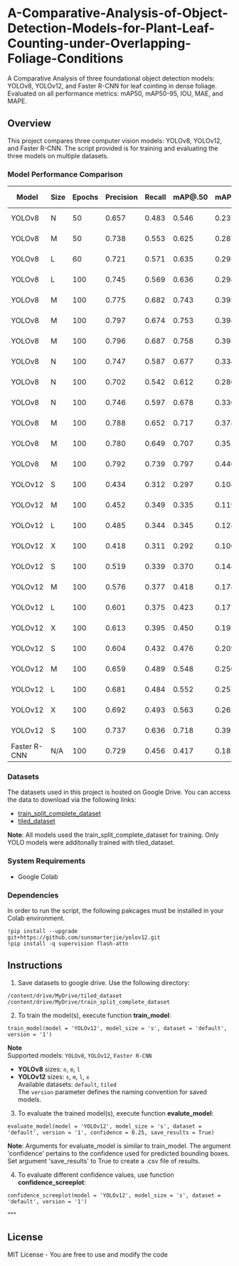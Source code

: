 # A-Comparative-Analysis-of-Object-Detection-Models-for-Plant-Leaf-Counting-under-Overlapping-Foliage-Conditions
A Comparative Analysis of three foundational object detection models: YOLOv8, YOLOv12, and Faster R-CNN for leaf cointing in dense foliage. Evaluated on all performance metrics: mAP50, mAP50-95, IOU, MAE, and MAPE.

## Overview
This project compares three computer vision models: YOLOv8, YOLOv12, and Faster R-CNN. The script provided is for training and evaluating the three models on multiple datasets.

### Model Performance Comparison
| Model      | Size | Epochs | Precision | Recall | mAP@.50 | mAP@.50-.95 | Batch | Image Size | Dataset         | IoU  | MSE (Count) | MAE (Count) | MAPE   |
|------------|------|--------|-----------|--------|---------|-------------|-------|------------|-----------------|------|-------------|-------------|--------|
| YOLOv8     | N    | 50     | 0.657     | 0.483  | 0.546   | 0.237       | 16    | 640x640    | 298 images      | 0.584| 4684.22     | 40.65       | 31.80% |
| YOLOv8     | M    | 50     | 0.738     | 0.553  | 0.625   | 0.287       | 16    | 640x640    | 298 images      | 0.602| 2987.15     | 30.82       | 25.06% |
| YOLOv8     | L    | 60     | 0.721     | 0.571  | 0.635   | 0.295       | 16    | 640x640    | 298 images      | 0.623| 3043.60     | 33.67       | 27.34% |
| YOLOv8     | L    | 100    | 0.745     | 0.569  | 0.636   | 0.294       | 16    | 640x640    | 298 images      | 0.612| 2193.25     | 27.48       | 24.89% |
| YOLOv8     | M    | 100    | 0.775     | 0.682  | 0.743   | 0.395       | 8     | 960x960    | 166 images      | 0.668| 812.73      | 16.67       | 15.04% |
| YOLOv8     | M    | 100    | 0.797     | 0.674  | 0.753   | 0.394       | 8     | 960x960    | 166 images      | 0.671| 1188.72     | 19.25       | 15.21% |
| YOLOv8     | M    | 100    | 0.796     | 0.687  | 0.758   | 0.395       | 8     | 960x960    | 166 images      | 0.671| 1188.72     | 19.25       | 15.21% |
| YOLOv8     | N    | 100    | 0.747     | 0.587  | 0.677   | 0.334       | 16    | 960x960    | 166 images      | 0.591| 1379.40     | 22.27       | 22.16% |
| YOLOv8     | N    | 100    | 0.702     | 0.542  | 0.612   | 0.280       | 8     | 960x960    | 166 images      | 0.581| 1627.95     | 23.72       | 21.50% |
| YOLOv8     | N    | 100    | 0.746     | 0.597  | 0.678   | 0.330       | 16    | 960x960    | 166 images      | 0.591| 1539.63     | 22.37       | 22.95% |
| YOLOv8     | M    | 100    | 0.788     | 0.652  | 0.717   | 0.378       | 16    | 960x960    | 300 images      | 0.644| 473.02      | 14.35       | 14.13% |
| YOLOv8     | M    | 100    | 0.780     | 0.649  | 0.707   | 0.351       | 16    | 960x960    | 300 images      | 0.615| 553.55      | 15.92       | 16.82% |
| YOLOv8     | M    | 100    | 0.792     | 0.739  | 0.797   | 0.446       | 8     | 1216x1216  | 300 (tiled)     | 0.632| 2266.30     | 30.50       | 25.27% |
| YOLOv12    | S    | 100    | 0.434     | 0.312  | 0.297   | 0.104       | 16    | 640x640    | 298 (blurred)   | 0.515| 8248.35     | 54.45       | 50.11% |
| YOLOv12    | M    | 100    | 0.452     | 0.349  | 0.335   | 0.119       | 16    | 640x640    | 298 (blurred)   | 0.515| 5465.83     | 44.13       | 41.67% |
| YOLOv12    | L    | 100    | 0.485     | 0.344  | 0.345   | 0.124       | 8     | 640x640    | 298 (blurred)   | 0.525| 5693.27     | 44.30       | 40.78% |
| YOLOv12    | X    | 100    | 0.418     | 0.311  | 0.292   | 0.100       | 8     | 640x640    | 298 (blurred)   | 0.515| 8248.35     | 54.45       | 50.11% |
| YOLOv12    | S    | 100    | 0.519     | 0.339  | 0.370   | 0.148       | 8     | 640x640    | Fixed dataset   | 0.550| 4591.43     | 41.43       | 33.37% |
| YOLOv12    | M    | 100    | 0.576     | 0.377  | 0.418   | 0.174       | 8     | 640x640    | Fixed dataset   | 0.543| 2773.67     | 30.07       | 25.14% |
| YOLOv12    | L    | 100    | 0.601     | 0.375  | 0.423   | 0.177       | 8     | 640x640    | Fixed dataset   | 0.577| 4411.10     | 41.00       | 33.41% |
| YOLOv12    | X    | 100    | 0.613     | 0.395  | 0.450   | 0.191       | 8     | 640x640    | Fixed dataset   | 0.564| 3136.10     | 34.57       | 28.78% |
| YOLOv12    | S    | 100    | 0.604     | 0.432  | 0.476   | 0.209       | 8     | 960x960    | Fixed dataset   | 0.563| 2211.85     | 28.05       | 25.21% |
| YOLOv12    | M    | 100    | 0.659     | 0.489  | 0.548   | 0.250       | 4     | 960x960    | Fixed dataset   | 0.567| 1033.22     | 21.28       | 21.28% |
| YOLOv12    | L    | 100    | 0.681     | 0.484  | 0.552   | 0.257       | 4     | 960x960    | Fixed dataset   | 0.591| 1429.02     | 22.62       | 20.46% |
| YOLOv12    | X    | 100    | 0.692     | 0.493  | 0.563   | 0.262       | 2     | 960x960    | Fixed dataset   | 0.604| 1387.13     | 23.27       | 21.42% |
| YOLOv12    | S    | 100    | 0.737     | 0.636  | 0.718   | 0.391       | 2     | 1216x1216  | Tiled Dataset   | 0.656| 27.58       | 3.43        | 26.84% |
| Faster R-CNN| N/A  | 100    | 0.729     | 0.456  | 0.417   | 0.182       | N/A   | 800x1333px | 300 images      | 0.605| 6128.90     | 44.43       | 34.29% |

### Datasets
The datasets used in this project is hosted on Google Drive. You can access the data to download via the following links:
- [train_split_complete_dataset](https://drive.google.com/drive/folders/13MaM3n2fJA5EUR2EBFwm7Byr42MP6Ge3?usp=sharing)
- [tiled_dataset](https://drive.google.com/drive/folders/1tl77CQ1zjtLOq4uHEfYI4_9YmdYOTDJL?usp=sharing)

**Note**: All models used the train_split_complete_dataset for training. Only YOLO models were additonally trained with tiled_dataset. 

### System Requirements
* Google Colab

### Dependencies
In order to run the script, the following pakcages must be installed in your Colab environment.
```
!pip install --upgrade git+https://github.com/sunsmarterjie/yolov12.git
!pip install -q supervision flash-attn
```

## Instructions 

1. Save datasets to google drive. Use the following directory:
```
/content/drive/MyDrive/tiled_dataset
/content/drive/MyDrive/train_split_complete_dataset
```

2. To train the model(s), execute function **train_model**:
```
train_model(model = 'YOLOv12', model_size = 's', dataset = 'default', version = '1')
```
**Note**  
Supported models: `YOLOv8`, `YOLOv12`, `Faster R-CNN`  
- **YOLOv8** sizes: `n`, `m`, `l`  
- **YOLOv12** sizes: `s`, `m`, `l`, `x`  
Available datasets: `default`, `tiled`  
The `version` parameter defines the naming convention for saved models.

3. To evaluate the trained model(s), execute function **evalute_model**:
```
evaluate_model(model = 'YOLOv12', model_size = 's', dataset = 'default', version = '1', confidence = 0.25, save_results = True)
```
**Note**: Arguments for evaluate_model is similar to train_model. The argument 'confidence' pertains to the confidence used for predicted bounding boxes. Set argument 'save_results' to True to create a .csv file of results.

4. To evaluate different confidence values, use function **confidence_screeplot**:
```
confidence_screeplot(model = 'YOLOv12', model_size = 's', dataset = 'default', version = '1')
```
"""

## License
MIT License - You are free to use and modify the code
